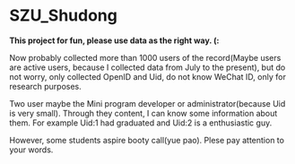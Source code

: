 # SZU_Shudong

**This project for fun, please use data as the right way. (:**

Now probably collected more than 1000 users of the record(Maybe users are active users, because I collected data from July to the present), but do not worry, only collected OpenID and Uid, do not know WeChat ID, only for research purposes.

Two user maybe the Mini program developer or administrator(because Uid is very small). Through they content, I can know some information about them. For example Uid:1 had graduated and Uid:2 is a enthusiastic guy.

However, some students aspire booty call(yue pao). Plese pay attention to your words.
